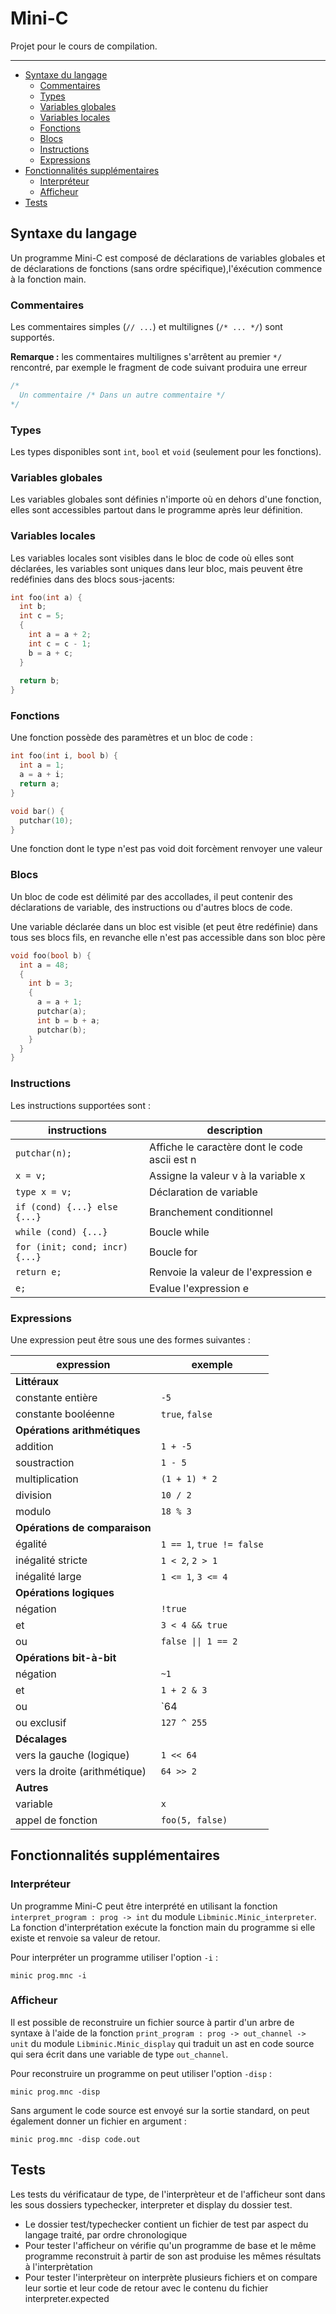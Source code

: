 # Mini-C

Projet pour le cours de compilation.

---

- [Syntaxe du langage](#syntaxe-du-langage)
  + [Commentaires](#commentaires)
  + [Types](#types)
  + [Variables globales](#variables-globales)
  + [Variables locales](#variables-locales)
  + [Fonctions](#fonctions)
  + [Blocs](#blocs)
  + [Instructions](#instructions)
  + [Expressions](#expressions)
- [Fonctionnalités supplémentaires](#fonctionnalités-supplémentaires)
  + [Interpréteur](#interpr-teur)
  + [Afficheur](#afficheur)
- [Tests](#tests)

## Syntaxe du langage

Un programme Mini-C est composé de déclarations de variables globales et de déclarations de fonctions (sans ordre spécifique),l'éxécution commence à la fonction main.

### Commentaires

Les commentaires simples (`// ...`) et multilignes (`/* ... */`) sont supportés.

**Remarque :** les commentaires multilignes s'arrêtent au premier `*/` rencontré, par exemple le fragment de code suivant produira une erreur
```rs
/*
  Un commentaire /* Dans un autre commentaire */
*/
```

### Types

Les types disponibles sont `int`, `bool` et `void` (seulement pour les fonctions).

### Variables globales

Les variables globales sont définies n'importe où en dehors d'une fonction, elles sont accessibles partout dans le programme après leur définition.

### Variables locales

Les variables locales sont visibles dans le bloc de code où elles sont déclarées, les variables sont uniques dans leur bloc, mais peuvent être redéfinies dans des blocs sous-jacents:

```c
int foo(int a) {
  int b;
  int c = 5;
  {
    int a = a + 2;
    int c = c - 1;
    b = a + c;
  }
  
  return b;
}
```

### Fonctions

Une fonction possède des paramètres et un bloc de code :

```c
int foo(int i, bool b) {
  int a = 1;
  a = a + i;
  return a;
}

void bar() {
  putchar(10);
}
```

Une fonction dont le type n'est pas void doit forcèment renvoyer une valeur

### Blocs

Un bloc de code est délimité par des accollades, il peut contenir des déclarations de variable, des instructions ou d'autres blocs de code.

Une variable déclarée dans un bloc est visible (et peut être redéfinie) dans tous ses blocs fils, en revanche elle n'est pas accessible dans son bloc père

```c
void foo(bool b) {
  int a = 48;
  {
    int b = 3;
    {
      a = a + 1;
      putchar(a);
      int b = b + a;
      putchar(b);
    }
  }
}
```

### Instructions

Les instructions supportées sont :

| instructions                  | description                                   |
| ----------------------------- | --------------------------------------------- |
| `putchar(n);`                 | Affiche le caractère dont le code ascii est n |
| `x = v;`                      | Assigne la valeur v à la variable x           |
| `type x = v;`                 | Déclaration de variable                       |
| `if (cond) {...} else {...} ` | Branchement conditionnel                      |
| `while (cond) {...}`          | Boucle while                                  |
| `for (init; cond; incr) {...}`| Boucle for                                    |
| `return e;`                   | Renvoie la valeur de l'expression e           |
| `e;`                          | Evalue l'expression e                         |

### Expressions

Une expression peut être sous une des formes suivantes :

| expression                    | exemple                   |
| ----------------------------- | ------------------------- |
| **Littéraux**                 |                           |
| constante entière             | `-5`                      |
| constante booléenne           | `true`, `false`           |
| **Opérations arithmétiques**  |                           |
| addition                      | `1 + -5`                  |
| soustraction                  | `1 - 5`                   |
| multiplication                | `(1 + 1) * 2`             |
| division                      | `10 / 2`                  |
| modulo                        | `18 % 3`                  |
| **Opérations de comparaison** |                           |
| égalité                       | `1 == 1`, `true != false` |
| inégalité stricte             | `1 < 2`, `2 > 1`          |
| inégalité large               | `1 <= 1`, `3 <= 4`        |
| **Opérations logiques**       |                           |
| négation                      | `!true`                   |
| et                            | `3 < 4 && true`           |
| ou                            | `false \|\| 1 == 2`       |
| **Opérations bit-à-bit**      |                           |
| négation                      | `~1`                      |
| et                            | `1 + 2 & 3`               |
| ou                            | `64 | 63`                 |
| ou exclusif                   | `127 ^ 255`               |
| **Décalages**                 |                           |
| vers la gauche (logique)      | `1 << 64`                 |
| vers la droite (arithmétique) | `64 >> 2`                 |
| **Autres**                    |                           |
| variable                      | `x`                       |
| appel de fonction             | `foo(5, false)`           |

## Fonctionnalités supplémentaires

### Interpréteur

Un programme Mini-C peut être interprété en utilisant la fonction `interpret_program : prog -> int` du module `Libminic.Minic_interpreter`. La fonction d'interprétation exécute la fonction main du programme si elle existe et renvoie sa valeur de retour.

Pour interpréter un programme utiliser l'option `-i` :
```
minic prog.mnc -i
```

### Afficheur

Il est possible de reconstruire un fichier source à partir d'un arbre de syntaxe à l'aide de la fonction `print_program : prog -> out_channel -> unit` du module `Libminic.Minic_display` qui traduit un ast en code source qui sera écrit dans une variable de type `out_channel`.

Pour reconstruire un programme on peut utiliser l'option `-disp` :
```
minic prog.mnc -disp
```
Sans argument le code source est envoyé sur la sortie standard, on peut également donner un fichier en argument :
```
minic prog.mnc -disp code.out
```
## Tests

Les tests du vérificataur de type, de l'interprèteur et de l'afficheur sont dans les sous dossiers typechecker, interpreter et display du dossier test.
- Le dossier test/typechecker contient un fichier de test par aspect du langage traité, par ordre chronologique
- Pour tester l'afficheur on vérifie qu'un programme de base et le même programme reconstruit à partir de son ast produise les mêmes résultats à l'interprètation
- Pour tester l'interprèteur on interprète plusieurs fichiers et on compare leur sortie et leur code de retour avec le contenu du fichier interpreter.expected

